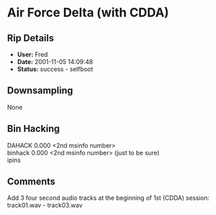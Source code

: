 # Air Force Delta (with CDDA)

## Rip Details

- **User:** Fred
- **Date:** 2001-11-05 14:09:48
- **Status:** success - selfboot

## Downsampling

None

## Bin Hacking

DAHACK 0.000 <2nd msinfo number><br />binhack 0.000 <2nd msinfo number> (just to be sure)<br />ipins

## Comments

Add 3 four second audio tracks at the beginning of 1st (CDDA) session:  track01.wav - track03.wav

